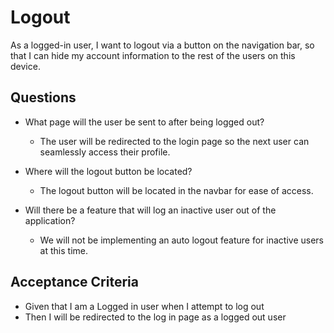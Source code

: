 





# Logout
As a logged-in user, I want to logout via a button on the navigation bar, so that I can hide my account information to the rest of the users on this device.

   ## Questions
 * What page will the user be sent to after being logged out?
   - The user will be redirected to the login page so the next user can seamlessly access their profile.

 * Where will the logout button be located?
   - The logout button will be located in the navbar for ease of access.

 * Will there be a feature that will log an inactive user out of the application?
   - We will not be implementing an auto logout feature for inactive users at this time.


 ## Acceptance Criteria
 * Given that I am a Logged in user when I attempt to log out
 * Then I will be redirected to the log in page as a logged out user
